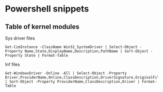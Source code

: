 # Powershell snippets


## Table of kernel modules 
Sys driver files 

```
Get-CimInstance -ClassName Win32_SystemDriver | Select-Object -Property Name,State,DisplayName,Description,PathName | Sort-Object -Property State | Format-Table
```

Inf files
```
Get-WindowsDriver -Online -All | Select-Object -Property Driver,ProviderName,Online,ClassDescription,DriverSignature,OriginalFilename | Sort-Object -Property ProviderName,ClassDescription,Driver | Format-Table
```